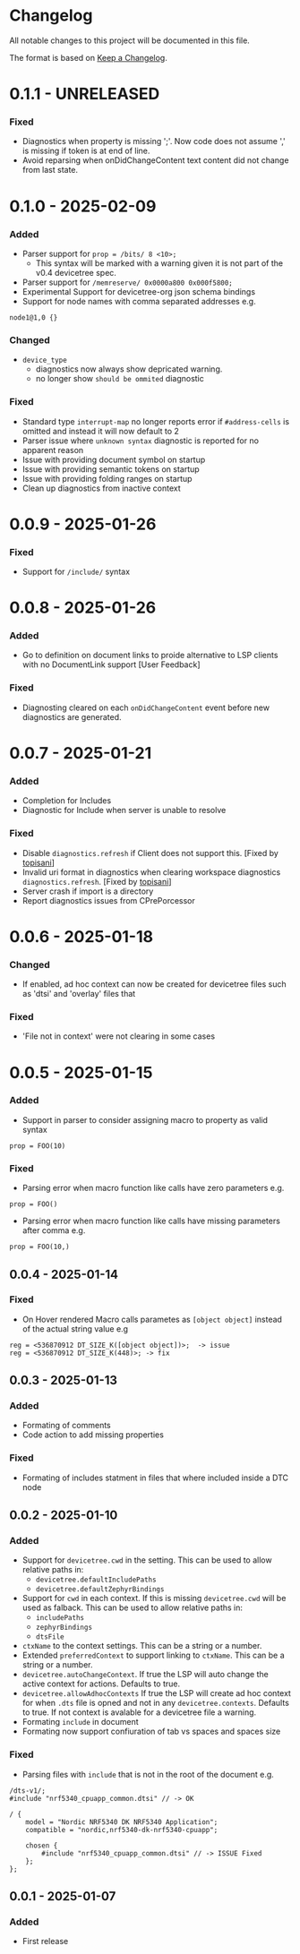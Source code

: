 # Changelog

All notable changes to this project will be documented in this file.

The format is based on [Keep a Changelog](https://keepachangelog.com/en/1.0.0/).

# 0.1.1 - UNRELEASED

### Fixed

- Diagnostics when property is missing ';'. Now code does not assume ',' is missing if token is at end of line.
- Avoid reparsing when onDidChangeContent text content did not change from last state.

# 0.1.0 - 2025-02-09

### Added

- Parser support for `prop = /bits/ 8 <10>;`
  - This syntax will be marked with a warning given it is not part of the v0.4 devicetree spec.
- Parser support for `/memreserve/ 0x0000a800 0x000f5800;`
- Experimental Support for devicetree-org json schema bindings
- Support for node names with comma separated addresses e.g.

```devicetree
node1@1,0 {}
```

### Changed

- `device_type`
  - diagnostics now always show depricated warning.
  - no longer show `should be ommited` diagnostic

### Fixed

- Standard type `interrupt-map` no longer reports error if `#address-cells` is omitted and instead it will now default to 2
- Parser issue where `unknown syntax` diagnostic is reported for no apparent reason
- Issue with providing document symbol on startup
- Issue with providing semantic tokens on startup
- Issue with providing folding ranges on startup
- Clean up diagnostics from inactive context

# 0.0.9 - 2025-01-26

### Fixed

- Support for `/include/` syntax

# 0.0.8 - 2025-01-26

### Added

- Go to definition on document links to proide alternative to LSP clients with no DocumentLink support [User Feedback]

### Fixed

- Diagnosting cleared on each `onDidChangeContent` event before new diagnostics are generated.

# 0.0.7 - 2025-01-21

### Added

- Completion for Includes
- Diagnostic for Include when server is unable to resolve

### Fixed

- Disable `diagnostics.refresh` if Client does not support this. [Fixed by [topisani](https://github.com/topisani)]
- Invalid uri format in diagnostics when clearing workspace diagnostics `diagnostics.refresh`. [Fixed by [topisani](https://github.com/topisani)]
- Server crash if import is a directory
- Report diagnostics issues from CPrePorcessor

# 0.0.6 - 2025-01-18

### Changed

- If enabled, ad hoc context can now be created for devicetree files such as 'dtsi' and 'overlay' files that

### Fixed

- 'File not in context' were not clearing in some cases

# 0.0.5 - 2025-01-15

### Added

- Support in parser to consider assigning macro to property as valid syntax

```devicetree
prop = FOO(10)
```

### Fixed

- Parsing error when macro function like calls have zero parameters e.g.

```devicetree
prop = FOO()
```

- Parsing error when macro function like calls have missing parameters after comma e.g.

```devicetree
prop = FOO(10,)
```

## 0.0.4 - 2025-01-14

### Fixed

- On Hover rendered Macro calls parametes as `[object object]` instead of the actual string value e.g

```devicetree
reg = <536870912 DT_SIZE_K([object object])>;  -> issue
reg = <536870912 DT_SIZE_K(448)>; -> fix
```

## 0.0.3 - 2025-01-13

### Added

- Formating of comments
- Code action to add missing properties

### Fixed

- Formating of includes statment in files that where included inside a DTC node

## 0.0.2 - 2025-01-10

### Added

- Support for `devicetree.cwd` in the setting. This can be used to allow relative paths in:
  - `devicetree.defaultIncludePaths`
  - `devicetree.defaultZephyrBindings`
- Support for `cwd` in each context. If this is missing `devicetree.cwd` will be used as falback. This can be used to allow relative paths in:
  - `includePaths`
  - `zephyrBindings`
  - `dtsFile`
- `ctxName` to the context settings. This can be a string or a number.
- Extended `preferredContext` to support linking to `ctxName`. This can be a string or a number.
- `devicetree.autoChangeContext`. If true the LSP will auto change the active context for actions. Defaults to true.
- `devicetree.allowAdhocContexts` If true the LSP will create ad hoc context for when `.dts` file is opned and not in any `devicetree.contexts`. Defaults to true. If not context is avalable for a devicetree file a warning.
- Formating `include` in document
- Formating now support confiuration of tab vs spaces and spaces size

### Fixed

- Parsing files with `include` that is not in the root of the document e.g.

```devicetree
/dts-v1/;
#include "nrf5340_cpuapp_common.dtsi" // -> OK

/ {
	model = "Nordic NRF5340 DK NRF5340 Application";
	compatible = "nordic,nrf5340-dk-nrf5340-cpuapp";

	chosen {
		#include "nrf5340_cpuapp_common.dtsi" // -> ISSUE Fixed
	};
};
```

## 0.0.1 - 2025-01-07

### Added

- First release

